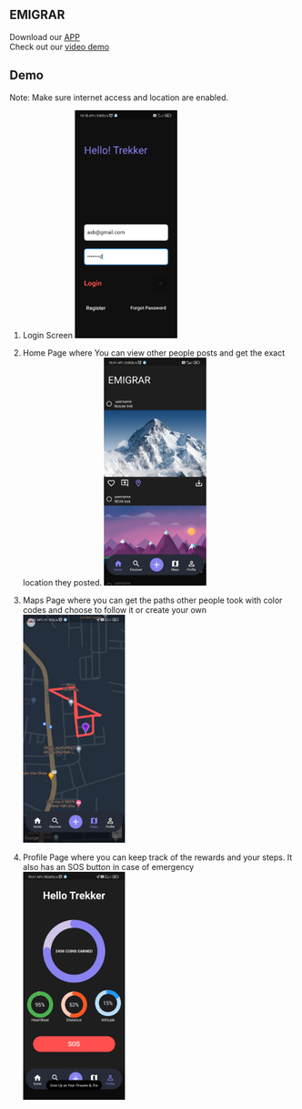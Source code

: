## EMIGRAR

Download our [APP](https://github.com/darsh0230/emigrar/releases/download/v0.2.1/emigrar.apk) \
Check out our [video demo]()

## Demo

Note: Make sure internet access and location are enabled.

1. Login Screen
   <img src="https://github.com/darsh0230/emigrar/blob/master/images/login.jpg" alt="img" height="400"/>

2. Home Page where You can view other people posts and get the exact location they posted.
   <img src="https://github.com/darsh0230/emigrar/blob/master/images/home.jpg" alt="img" height="400"/>

3. Maps Page where you can get the paths other people took with color codes and choose to follow it or create your own
   <img src="https://github.com/darsh0230/emigrar/blob/master/images/maps.jpg" alt="img" height="400"/>

4. Profile Page where you can keep track of the rewards and your steps. It also has an SOS button in case of emergency
   <img src="https://github.com/darsh0230/emigrar/blob/master/images/profile.jpg" alt="img" height="400"/>

